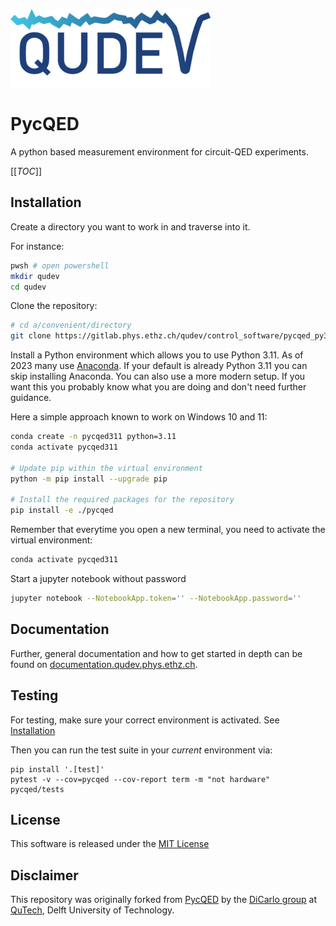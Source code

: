 ![Qudev logo](docs/source/images/qudev_logo.png)

# PycQED 

A python based measurement environment for circuit-QED experiments.

[[_TOC_]]

## Installation

Create a directory you want to work in and traverse into it.

For instance:

```bash
pwsh # open powershell
mkdir qudev
cd qudev
```

Clone the repository:

```bash
# cd a/convenient/directory
git clone https://gitlab.phys.ethz.ch/qudev/control_software/pycqed_py3.git ./pycqed
```

Install a Python environment which allows you to use Python 3.11. As of 2023 many use [Anaconda](https://www.anaconda.com/products/individual). If your default is already Python 3.11 you can skip installing Anaconda. You can also use a more modern setup. If you want this you probably know what you are doing and don't need further guidance.

Here a simple approach known to work on Windows 10 and 11:

```bash
conda create -n pycqed311 python=3.11
conda activate pycqed311

# Update pip within the virtual environment
python -m pip install --upgrade pip

# Install the required packages for the repository
pip install -e ./pycqed
```

Remember that everytime you open a new terminal, you need to activate the virtual environment:

```bash
conda activate pycqed311
```

Start a jupyter notebook without password

```bash
jupyter notebook --NotebookApp.token='' --NotebookApp.password=''
```

## Documentation

Further, general documentation and how to get started in depth can be found on
[documentation.qudev.phys.ethz.ch](https://documentation.qudev.phys.ethz.ch).

## Testing

For testing, make sure your correct environment is activated. See [Installation](#installation)

Then you can run the test suite in your _current_ environment via:

```
pip install '.[test]'
pytest -v --cov=pycqed --cov-report term -m "not hardware" pycqed/tests
```

## License

This software is released under the [MIT License](LICENSE.md)


## Disclaimer

This repository was originally forked from [PycQED](https://github.com/DiCarloLab-Delft/PycQED_py3) by the [DiCarlo group](http://dicarlolab.tudelft.nl/) at [QuTech](http://qutech.nl/), Delft University of Technology.

